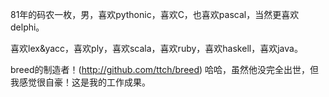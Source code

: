 81年的码农一枚，男，喜欢pythonic，喜欢C，也喜欢pascal，当然更喜欢delphi。

喜欢lex&yacc，喜欢ply，喜欢scala，喜欢ruby，喜欢haskell，喜欢java。

breed的制造者！(http://github.com/ttch/breed) 哈哈，虽然他没完全出世，但我感觉很自豪！这是我的工作成果。
